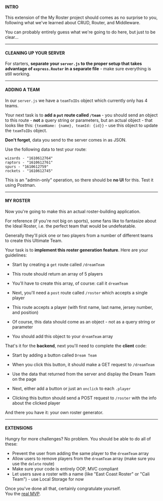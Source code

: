 #### INTRO

This extension of the My Roster project should comes as no surprise to you, following what we've learned about CRUD, Router, and Middleware.

You can probably entirely guess what we're going to do here, but just to be clear...

* * * * *

#### CLEANING UP YOUR SERVER

For starters, **separate your `server.js` to the proper setup that takes advantage of `express.Router` in a separate file** - make sure everything is still working.

* * * * *

#### ADDING A TEAM

In our `server.js` we have a `teamToIDs` object which currently only has 4 teams.

Your next task is to **add a `put` route called `/team`** - you should send an object to this route - **not** a query string or parameters, but an actual object - that looks like this: `{teamName: {name}, teamId: {id}}` - use this object to update the `teamToIDs` object.

**Don't forget**, data you send to the server comes in as JSON.

Use the following data to test your route:

```
wizards - "1610612764"
raptors - "1610612761"
spurs - "1610612759"
rockets - "1610612745"
```

This is an "admin-only" operation, so there should be **no UI** for this. Test it using Postman.

* * * * *

#### MY ROSTER

Now you're going to make this an actual roster-building application.

For reference (if you're not big on sports), some fans like to fantasize about the Ideal Roster, i.e. the perfect team that would be undefeatable.

Generally they'll pick one or two players from a number of different teams to create this Ultimate Team.

Your task is to **implement this roster generation feature**. Here are your guidelines:

-   Start by creating a `get` route called `/dreamTeam`

  -   This route should return an array of 5 players
  -   You'll have to create this array, of course: call it `dreamTeam`

-   Next, you'll need a `post` route called `/roster` which accepts a single player

  -   This route accepts a player (with first name, last name, jersey number, and position)
  -   Of course, this data should come as an object - not as a query string or parameter
  -   You should add this object to your `dreamTeam` array

That's it for the **backend**, next you'll need to complete the **client** code:

-   Start by adding a button called `Dream Team`

  -   When you click this button, it should make a GET request to `/dreamTeam`
  -   Use the data that returned from the server and display the Dream Team on the page

-   Next, either add a button or just an `onclick` to each `.player`

  -   Clicking this button should send a POST request to `/roster` with the info about the clicked player

And there you have it: your own roster generator.

* * * * *

#### EXTENSIONS

Hungry for more challenges? No problem. You should be able to do all of these:

-   Prevent the user from adding the same player to the `dreamTeam` array
-   Allow users to remove players from the `dreamTeam` array (make sure you use the `delete` route)
-   Make sure your code is entirely OOP, MVC compliant
-   Let users save a roster with a name (like "East Coast Roster" or "Cali Team") - use Local Storage for now

Once you've done all that, certainly congratulate yourself.\
You the [real MVP](https://www.youtube.com/watch?v=NmRJgKbibB8).